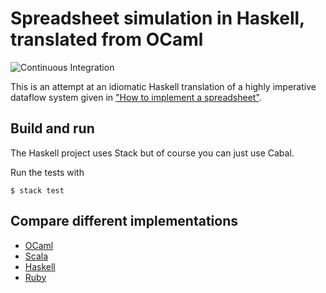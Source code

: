 # Spreadsheet simulation in Haskell, translated from OCaml

![Continuous Integration](https://github.com/FranklinChen/spreadsheet-haskell/workflows/Continuous%20Integration/badge.svg)

This is an attempt at an idiomatic Haskell translation of a highly imperative dataflow system given in ["How to implement a spreadsheet"](http://semantic-domain.blogspot.com/2015/07/how-to-implement-spreadsheet.html).

## Build and run

The Haskell project uses Stack but of course you can just use Cabal.

Run the tests with

```console
$ stack test
```

## Compare different implementations

- [OCaml](https://github.com/FranklinChen/spreadsheet-ocaml)
- [Scala](https://github.com/FranklinChen/spreadsheet-scala)
- [Haskell](https://github.com/FranklinChen/spreadsheet-haskell)
- [Ruby](https://github.com/FranklinChen/spreadsheet-ruby)
